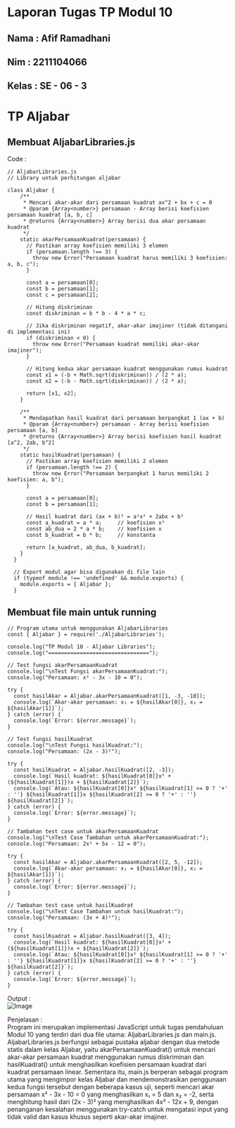 # Laporan Tugas TP Modul 10

<h2> Nama  : Afif Ramadhani</h2>
<h2> Nim   : 2211104066</h2>
<h2> Kelas : SE - 06 - 3</h2>

# TP Aljabar

## Membuat AljabarLibraries.js
Code :
```
// AljabarLibraries.js
// Library untuk perhitungan aljabar

class Aljabar {
    /**
     * Mencari akar-akar dari persamaan kuadrat ax^2 + bx + c = 0
     * @param {Array<number>} persamaan - Array berisi koefisien persamaan kuadrat [a, b, c]
     * @returns {Array<number>} Array berisi dua akar persamaan kuadrat
     */
    static akarPersamaanKuadrat(persamaan) {
      // Pastikan array koefisien memiliki 3 elemen
      if (persamaan.length !== 3) {
        throw new Error("Persamaan kuadrat harus memiliki 3 koefisien: a, b, c");
      }
  
      const a = persamaan[0];
      const b = persamaan[1];
      const c = persamaan[2];
  
      // Hitung diskriminan
      const diskriminan = b * b - 4 * a * c;
  
      // Jika diskriminan negatif, akar-akar imajiner (tidak ditangani di implementasi ini)
      if (diskriminan < 0) {
        throw new Error("Persamaan kuadrat memiliki akar-akar imajiner");
      }
  
      // Hitung kedua akar persamaan kuadrat menggunakan rumus kuadrat
      const x1 = (-b + Math.sqrt(diskriminan)) / (2 * a);
      const x2 = (-b - Math.sqrt(diskriminan)) / (2 * a);
  
      return [x1, x2];
    }
  
    /**
     * Mendapatkan hasil kuadrat dari persamaan berpangkat 1 (ax + b)
     * @param {Array<number>} persamaan - Array berisi koefisien persamaan [a, b]
     * @returns {Array<number>} Array berisi koefisien hasil kuadrat [a^2, 2ab, b^2]
     */
    static hasilKuadrat(persamaan) {
      // Pastikan array koefisien memiliki 2 elemen
      if (persamaan.length !== 2) {
        throw new Error("Persamaan berpangkat 1 harus memiliki 2 koefisien: a, b");
      }
  
      const a = persamaan[0];
      const b = persamaan[1];
  
      // Hasil kuadrat dari (ax + b)² = a²x² + 2abx + b²
      const a_kuadrat = a * a;     // koefisien x²
      const ab_dua = 2 * a * b;    // koefisien x
      const b_kuadrat = b * b;     // konstanta
  
      return [a_kuadrat, ab_dua, b_kuadrat];
    }
  }
  
  // Export modul agar bisa digunakan di file lain
  if (typeof module !== 'undefined' && module.exports) {
    module.exports = { Aljabar };
  }
```

## Membuat file main untuk running
```
// Program utama untuk menggunakan AljabarLibraries
const { Aljabar } = require('./AljabarLibraries');

console.log("TP Modul 10 - Aljabar Libraries");
console.log("================================");

// Test fungsi akarPersamaanKuadrat
console.log("\nTest Fungsi akarPersamaanKuadrat:");
console.log("Persamaan: x² - 3x - 10 = 0");

try {
  const hasilAkar = Aljabar.akarPersamaanKuadrat([1, -3, -10]);
  console.log(`Akar-akar persamaan: x₁ = ${hasilAkar[0]}, x₂ = ${hasilAkar[1]}`);
} catch (error) {
  console.log(`Error: ${error.message}`);
}

// Test fungsi hasilKuadrat
console.log("\nTest Fungsi hasilKuadrat:");
console.log("Persamaan: (2x - 3)²");

try {
  const hasilKuadrat = Aljabar.hasilKuadrat([2, -3]);
  console.log(`Hasil kuadrat: ${hasilKuadrat[0]}x² + (${hasilKuadrat[1]})x + ${hasilKuadrat[2]}`);
  console.log(`Atau: ${hasilKuadrat[0]}x² ${hasilKuadrat[1] >= 0 ? '+' : ''} ${hasilKuadrat[1]}x ${hasilKuadrat[2] >= 0 ? '+' : ''} ${hasilKuadrat[2]}`);
} catch (error) {
  console.log(`Error: ${error.message}`);
}

// Tambahan test case untuk akarPersamaanKuadrat
console.log("\nTest Case Tambahan untuk akarPersamaanKuadrat:");
console.log("Persamaan: 2x² + 5x - 12 = 0");

try {
  const hasilAkar = Aljabar.akarPersamaanKuadrat([2, 5, -12]);
  console.log(`Akar-akar persamaan: x₁ = ${hasilAkar[0]}, x₂ = ${hasilAkar[1]}`);
} catch (error) {
  console.log(`Error: ${error.message}`);
}

// Tambahan test case untuk hasilKuadrat
console.log("\nTest Case Tambahan untuk hasilKuadrat:");
console.log("Persamaan: (3x + 4)²");

try {
  const hasilKuadrat = Aljabar.hasilKuadrat([3, 4]);
  console.log(`Hasil kuadrat: ${hasilKuadrat[0]}x² + (${hasilKuadrat[1]})x + ${hasilKuadrat[2]}`);
  console.log(`Atau: ${hasilKuadrat[0]}x² ${hasilKuadrat[1] >= 0 ? '+' : ''} ${hasilKuadrat[1]}x ${hasilKuadrat[2] >= 0 ? '+' : ''} ${hasilKuadrat[2]}`);
} catch (error) {
  console.log(`Error: ${error.message}`);
}
```

Output : <br>
![Image](https://github.com/user-attachments/assets/6fd495bd-6201-4ac1-bab9-d1e6909849ea)

Penjelasan : <br>
Program ini merupakan implementasi JavaScript untuk tugas pendahuluan Modul 10 yang terdiri dari dua file utama: AljabarLibraries.js dan main.js. 
AljabarLibraries.js berfungsi sebagai pustaka aljabar dengan dua metode statis dalam kelas Aljabar, 
yaitu akarPersamaanKuadrat() untuk mencari akar-akar persamaan kuadrat menggunakan rumus diskriminan dan hasilKuadrat() untuk menghasilkan koefisien persamaan kuadrat dari kuadrat persamaan linear. 
Sementara itu, main.js berperan sebagai program utama yang mengimpor kelas Aljabar dan mendemonstrasikan penggunaan kedua fungsi tersebut dengan beberapa kasus uji, 
seperti mencari akar persamaan x² - 3x - 10 = 0 yang menghasilkan x₁ = 5 dan x₂ = -2, serta menghitung hasil dari (2x - 3)² yang menghasilkan 4x² - 12x + 9, 
dengan penanganan kesalahan menggunakan try-catch untuk mengatasi input yang tidak valid dan kasus khusus seperti akar-akar imajiner.
